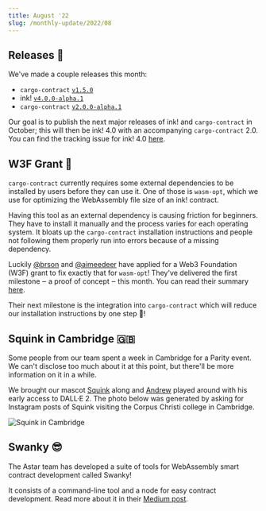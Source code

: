 ```yaml
---
title: August '22
slug: /monthly-update/2022/08
---
```


## Releases 🚢

We've made a couple releases this month:

* `cargo-contract` [`v1.5.0`](https://github.com/use-ink/cargo-contract/releases/tag/v1.5.0)
* ink! [`v4.0.0-alpha.1`](https://github.com/use-ink/ink/releases/tag/v4.0.0-alpha.1)
* `cargo-contract` [`v2.0.0-alpha.1`](https://github.com/use-ink/cargo-contract/releases/tag/v2.0.0-alpha.1)

Our goal is to publish the next major releases of  ink! and `cargo-contract` in October;
this will then be ink! 4.0 with an accompanying `cargo-contract` 2.0.
You can find the tracking issue for ink! 4.0 [here](https://github.com/use-ink/ink/issues/1343).

## W3F Grant 🙌

`cargo-contract` currently requires some external dependencies to be installed by users
before they can use it.
One of those is `wasm-opt`, which we use for optimizing the WebAssembly file size of
an ink! contract.

Having this tool as an external dependency is causing friction for beginners.
They have to install it manually and the process varies for each operating system.
It bloats up the `cargo-contract` installation instructions and people not following
them properly run into errors because of a missing dependency.

Luckily [@brson](https://github.com/brson) and [@aimeedeer](https://github.com/aimeedeer)
have applied for a Web3 Foundation (W3F) grant to fix exactly that for
`wasm-opt`!
They've delivered the first milestone ‒ a proof of concept ‒ this month.
You can read their summary [here](https://github.com/w3f/Grant-Milestone-Delivery/pull/552).

Their next milestone is the integration into `cargo-contract` which will reduce our
installation instructions by one step 🙌!

## Squink in Cambridge 🇬🇧

Some people from our team spent a week in Cambridge for a Parity
event. We can't disclose too much about it at this point, but
there'll be more information on it in a while.

We brought our mascot [Squink](../../faq/faq.md#who-is-squink) along and [Andrew](https://github.com/ascjones)
played around with his early access to DALL·E 2.
The photo below was generated by asking for Instagram posts of Squink visiting
the Corpus Christi college in Cambridge.

![Squink in Cambridge](/img/monthly-update/squink-in-cambridge.png)

## Swanky 😎

The Astar team has developed a suite of tools for WebAssembly smart contract
development called Swanky!

It consists of a command-line tool and a node for easy contract development.
Read more about it in their
[Medium post](https://medium.com/astar-network/swanky-the-all-in-one-wasm-tool-50c0ed9f07a6).

